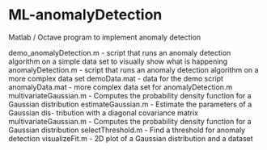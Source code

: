 # ML-anomalyDetection
Matlab / Octave program to implement anomaly detection

demo_anomalyDetection.m - script that runs an anomaly detection algorithm on a simple data set to visually show what is happening
anomalyDetection.m - script that runs an anomaly detection algorithm on a more complex data set
demoData.mat - data for the demo script
anomalyData.mat - more complex data set for anomalyDetection.m
multivariateGaussian.m - Computes the probability density function
for a Gaussian distribution
estimateGaussian.m - Estimate the parameters of a Gaussian dis-
tribution with a diagonal covariance matrix
multivariateGaussian.m - Computes the probability density function
for a Gaussian distribution
selectThreshold.m - Find a threshold for anomaly detection
visualizeFit.m - 2D plot of a Gaussian distribution and a dataset
